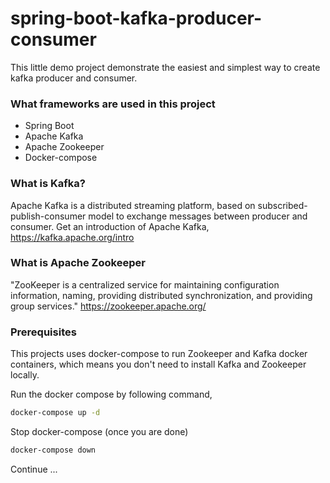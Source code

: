 # spring-boot-kafka-producer-consumer

This little demo project demonstrate the easiest and simplest way to create kafka producer and consumer.

### What frameworks are used in this project

* Spring Boot
* Apache Kafka
* Apache Zookeeper
* Docker-compose

### What is Kafka?

Apache Kafka is a distributed streaming platform, based on subscribed-publish-consumer model to exchange messages between producer and consumer.
Get an introduction of Apache Kafka,
https://kafka.apache.org/intro

### What is Apache Zookeeper

"ZooKeeper is a centralized service for maintaining configuration information, naming, providing distributed synchronization, and providing group services."
https://zookeeper.apache.org/


### Prerequisites

This projects uses docker-compose to run Zookeeper and Kafka docker containers, which means you don't need to install Kafka and Zookeeper locally.

Run the docker compose by following command,

```bash
docker-compose up -d
```

Stop docker-compose (once you are done)
```bash
docker-compose down
```

Continue ...